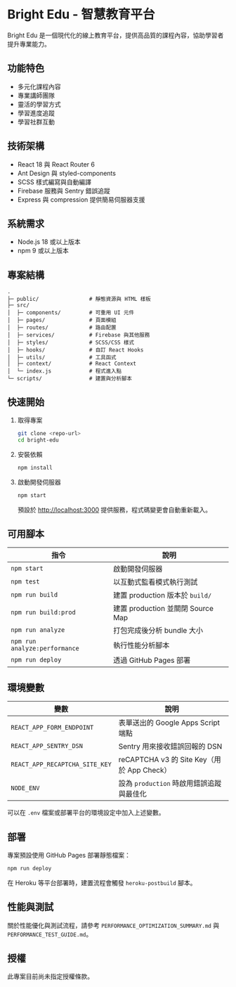 # Bright Edu - 智慧教育平台

Bright Edu 是一個現代化的線上教育平台，提供高品質的課程內容，協助學習者提升專業能力。

## 功能特色

- 多元化課程內容
- 專業講師團隊
- 靈活的學習方式
- 學習進度追蹤
- 學習社群互動

## 技術架構

- React 18 與 React Router 6
- Ant Design 與 styled-components
- SCSS 樣式編寫與自動編譯
- Firebase 服務與 Sentry 錯誤追蹤
- Express 與 compression 提供簡易伺服器支援

## 系統需求

- Node.js 18 或以上版本
- npm 9 或以上版本

## 專案結構

```
.
├─ public/                # 靜態資源與 HTML 樣板
├─ src/
│  ├─ components/         # 可重用 UI 元件
│  ├─ pages/              # 頁面模組
│  ├─ routes/             # 路由配置
│  ├─ services/           # Firebase 與其他服務
│  ├─ styles/             # SCSS/CSS 樣式
│  ├─ hooks/              # 自訂 React Hooks
│  ├─ utils/              # 工具函式
│  ├─ context/            # React Context
│  └─ index.js            # 程式進入點
└─ scripts/               # 建置與分析腳本
```

## 快速開始

1. 取得專案
   ```bash
   git clone <repo-url>
   cd bright-edu
   ```
2. 安裝依賴
   ```bash
   npm install
   ```
3. 啟動開發伺服器
   ```bash
   npm start
   ```
   預設於 <http://localhost:3000> 提供服務，程式碼變更會自動重新載入。

## 可用腳本

| 指令                          | 說明                              |
| ----------------------------- | --------------------------------- |
| `npm start`                   | 啟動開發伺服器                    |
| `npm test`                    | 以互動式監看模式執行測試          |
| `npm run build`               | 建置 production 版本於 `build/`   |
| `npm run build:prod`          | 建置 production 並關閉 Source Map |
| `npm run analyze`             | 打包完成後分析 bundle 大小        |
| `npm run analyze:performance` | 執行性能分析腳本                  |
| `npm run deploy`              | 透過 GitHub Pages 部署            |

## 環境變數

| 變數                           | 說明                                       |
| ------------------------------ | ------------------------------------------ |
| `REACT_APP_FORM_ENDPOINT`      | 表單送出的 Google Apps Script 端點         |
| `REACT_APP_SENTRY_DSN`         | Sentry 用來接收錯誤回報的 DSN              |
| `REACT_APP_RECAPTCHA_SITE_KEY` | reCAPTCHA v3 的 Site Key（用於 App Check） |
| `NODE_ENV`                     | 設為 `production` 時啟用錯誤追蹤與最佳化   |

可以在 `.env` 檔案或部署平台的環境設定中加入上述變數。

## 部署

專案預設使用 GitHub Pages 部署靜態檔案：

```bash
npm run deploy
```

在 Heroku 等平台部署時，建置流程會觸發 `heroku-postbuild` 腳本。

## 性能與測試

關於性能優化與測試流程，請參考 `PERFORMANCE_OPTIMIZATION_SUMMARY.md` 與 `PERFORMANCE_TEST_GUIDE.md`。

## 授權

此專案目前尚未指定授權條款。
